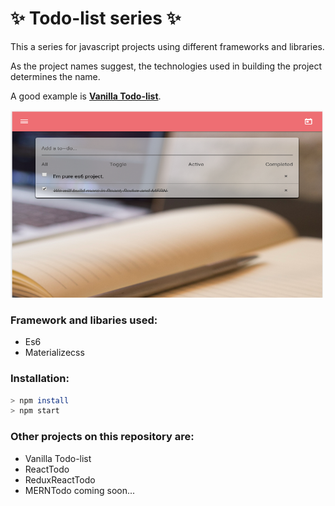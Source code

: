 # **:sparkles: Todo-list series :sparkles:**

This a series for javascript projects using different frameworks and libraries.

As the project names suggest, the technologies used in building the project determines the name.

A good example is **[Vanilla Todo-list](http://cdpn.io/v/VpaEGo)**.

<img src="./screenshots/vanillaJsToDo.png" width="500" height="300" alt="vanilla Todo-list">

### Framework and libaries used:
* Es6
* Materializecss

### Installation:

```bash
> npm install
> npm start
```

### Other projects on this repository are:
* Vanilla Todo-list
* ReactTodo
* ReduxReactTodo
* MERNTodo coming soon...


